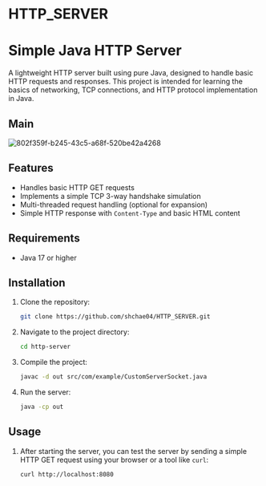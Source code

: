 # HTTP_SERVER

# Simple Java HTTP Server

A lightweight HTTP server built using pure Java, designed to handle basic HTTP requests and responses. This project is intended for learning the basics of networking, TCP connections, and HTTP protocol implementation in Java.

## Main 
![802f359f-b245-43c5-a68f-520be42a4268](https://github.com/user-attachments/assets/01bdcd39-e42a-479c-8e8a-75d7ed8f5ffc)


## Features
- Handles basic HTTP GET requests
- Implements a simple TCP 3-way handshake simulation
- Multi-threaded request handling (optional for expansion)
- Simple HTTP response with `Content-Type` and basic HTML content

## Requirements
- Java 17 or higher

## Installation

1. Clone the repository:
    ```bash
    git clone https://github.com/shchae04/HTTP_SERVER.git
    ```

2. Navigate to the project directory:
    ```bash
    cd http-server
    ```

3. Compile the project:
    ```bash
    javac -d out src/com/example/CustomServerSocket.java
    ```

4. Run the server:
    ```bash
    java -cp out 
    ```

## Usage

1. After starting the server, you can test the server by sending a simple HTTP GET request using your browser or a tool like `curl`:
   ```bash
   curl http://localhost:8080
